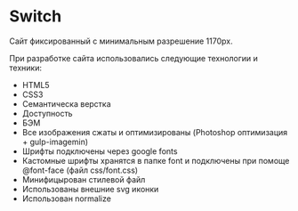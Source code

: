 # Switch

Сайт фиксированный с минимальным разрешение 1170px.

При разработке сайта использовались следующие технологии и техники:

- HTML5
- CSS3
- Семантическа верстка
- Доступность
- БЭМ
- Все изображения сжаты и оптимизированы (Photoshop оптимизация + gulp-imagemin)
- Шрифты подключены через google fonts
- Кастомные шрифты хранятся в папке font и подключены при помоще @font-face (файл css/font.css)
- Минифицырован стилевой файл
- Использованы внешние svg иконки
- Использован normalize

